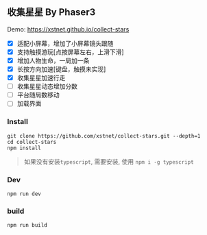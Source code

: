 ## 收集星星 By Phaser3

Demo: https://xstnet.github.io/collect-stars

- [x] 适配小屏幕，增加了小屏幕镜头跟随
- [x] 支持触摸游玩[点按屏幕左右，上滑下滑]
- [x] 增加人物生命，一局加一条
- [x] 长按方向加速[键盘，触摸未实现]
- [x] 收集星星加速行走
- [ ] 收集星星动态增加分数
- [ ] 平台随局数移动
- [ ] 加载界面

### Install

```
git clone https://github.com/xstnet/collect-stars.git --depth=1
cd collect-stars
npm install
```

> 如果没有安装`typescript`, 需要安装, 使用 `npm i -g typescript`

### Dev

```
npm run dev
```

### build

```
npm run build
```
